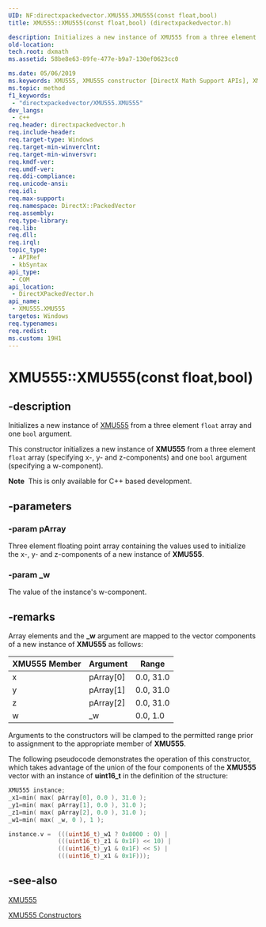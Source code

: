 ```yaml
---
UID: NF:directxpackedvector.XMU555.XMU555(const float,bool)
title: XMU555::XMU555(const float,bool) (directxpackedvector.h)

description: Initializes a new instance of XMU555 from a three element float array and one bool argument.
old-location: 
tech.root: dxmath
ms.assetid: 58be8e63-89fe-477e-b9a7-130ef0623cc0

ms.date: 05/06/2019
ms.keywords: XMU555, XMU555 constructor [DirectX Math Support APIs], XMU555 constructor [DirectX Math Support APIs],XMU555 structure, XMU555 structure [DirectX Math Support APIs],XMU555 constructor, XMU555.XMU555, XMU555.XMU555(), XMU555.XMU555(const float,bool), XMU555::XMU555, XMU555::XMU555(const float,bool), dxmath.xmu555_ctor_1
ms.topic: method
f1_keywords: 
 - "directxpackedvector/XMU555.XMU555"
dev_langs:
 - c++
req.header: directxpackedvector.h
req.include-header: 
req.target-type: Windows
req.target-min-winverclnt: 
req.target-min-winversvr: 
req.kmdf-ver: 
req.umdf-ver: 
req.ddi-compliance: 
req.unicode-ansi: 
req.idl: 
req.max-support: 
req.namespace: DirectX::PackedVector
req.assembly: 
req.type-library: 
req.lib: 
req.dll: 
req.irql: 
topic_type:
 - APIRef
 - kbSyntax
api_type:
 - COM
api_location:
 - DirectXPackedVector.h
api_name:
 - XMU555.XMU555
targetos: Windows
req.typenames: 
req.redist: 
ms.custom: 19H1
---
```


# XMU555::XMU555(const float,bool)

## -description

Initializes a new instance of <a href="https://docs.microsoft.com/windows/desktop/api/directxpackedvector/ns-directxpackedvector-xmu555">XMU555</a> from a three element <code>float</code> array and one <code>bool</code> argument.

This constructor initializes a new instance of **XMU555** from a three element <code>float</code> array (specifying x-, y- and z-components) and one <code>bool</code> argument (specifying a w-component).

<div class="alert"><b>Note</b>  This is only available for C++ based development.</div>

## -parameters

### -param pArray

Three element floating point array containing the values used to initialize the x-, y- and z-components of a new instance of **XMU555**.

### -param _w

The value of the instance's w-component.

## -remarks

Array elements and the **_w** argument are mapped to the vector components of a new instance of **XMU555** as follows:

| XMU555 Member | Argument | Range |
|---------------|----------|-------|
| x | pArray[0] | 0.0, 31.0 |
| y | pArray[1] | 0.0, 31.0 |
| z | pArray[2] | 0.0, 31.0 |
| w | _w | 0.0, 1.0 |

Arguments to the constructors will be clamped to the permitted range prior to assignment to the appropriate member of **XMU555**.

The following pseudocode demonstrates the operation of this constructor, which takes advantage of the union of the four components of the **XMU555** vector with an instance of **uint16_t** in the definition of the structure:

```cpp
XMU555 instance;
_x1=min( max( pArray[0], 0.0 ), 31.0 );
_y1=min( max( pArray[1], 0.0 ), 31.0 );
_z1=min( max( pArray[2], 0.0 ), 31.0 );
_w1=min( max( _w, 0 ), 1 );

instance.v =  (((uint16_t)_w1 ? 0x8000 : 0) |
              (((uint16_t)_z1 & 0x1F) << 10) |
              (((uint16_t)_y1 & 0x1F) << 5) |  
              (((uint16_t)_x1 & 0x1F)));
```

## -see-also

<a href="https://docs.microsoft.com/windows/desktop/api/directxpackedvector/ns-directxpackedvector-xmu555">XMU555</a>

<a href="https://docs.microsoft.com/windows/desktop/dxmath/xmu555-ctor">XMU555 Constructors</a>
